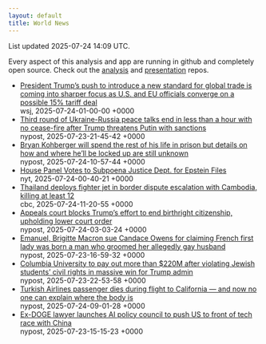 ```yaml
---
layout: default
title: World News
---
```


<div markdown="0">
<div class="byline small text-muted">List updated <span class="datetime">2025-07-24 14:09 UTC</span>.</div>

<p>Every aspect of this analysis and app are running in github and completely open source. Check out the <a href="https://github.com/Castro-Media/Analysis">analysis</a> and <a href="https://github.com/Castro-Media/TopStoryReview.com">presentation</a> repos.</p>
<ul>
<li><a href='https://www.wsj.com/economy/trade/trump-trade-deal-15-percent-tariffs-16aeb256'>President Trump&#8217;s push to introduce a new standard for global trade is coming into sharper focus as U.S. and EU officials converge on a possible 15% tariff deal</a><div class='byline small text-muted'>wsj, <span class="datetime">2025-07-24-01-00-00 +0000</span></div></li>
<li><a href='https://nypost.com/2025/07/23/us-news/ukraine-russia-peace-talks-end-in-less-than-a-hour-with-no-cease-fire/'>Third round of Ukraine-Russia peace talks end in less than a hour with no cease-fire after Trump threatens Putin with sanctions</a><div class='byline small text-muted'>nypost, <span class="datetime">2025-07-23-21-45-42 +0000</span></div></li>
<li><a href='https://nypost.com/2025/07/24/us-news/university-of-idaho-murderer-bryan-kohberger-transferred-to-maximum-security-state-prison/'>Bryan Kohberger will spend the rest of his life in prison but details on how and where he&#8217;ll be locked up are still unknown</a><div class='byline small text-muted'>nypost, <span class="datetime">2025-07-24-10-57-44 +0000</span></div></li>
<li><a href='https://www.nytimes.com/2025/07/23/us/politics/house-subpoena-justice-dept-epstein-files.html'>House Panel Votes to Subpoena Justice Dept. for Epstein Files</a><div class='byline small text-muted'>nyt, <span class="datetime">2025-07-24-00-40-21 +0000</span></div></li>
<li><a href='https://www.cbc.ca/news/world/thailand-cambodia-deadly-exchange-1.7592763?cmp=rss'>Thailand deploys fighter jet in border dispute escalation with Cambodia, killing at least 12</a><div class='byline small text-muted'>cbc, <span class="datetime">2025-07-24-11-20-55 +0000</span></div></li>
<li><a href='https://nypost.com/2025/07/23/us-news/appeals-court-blocks-trumps-effort-to-end-birthright-citizenship-upholding-lower-court-order/'>Appeals court blocks Trump&#8217;s effort to end birthright citizenship, upholding lower court order</a><div class='byline small text-muted'>nypost, <span class="datetime">2025-07-24-03-03-24 +0000</span></div></li>
<li><a href='https://nypost.com/2025/07/23/media/candace-owens-sued-by-french-president-emanuel-macron-and-his-wife-for-defamation/'>Emanuel, Brigitte Macron sue Candace Owens for claiming French first lady was born a man who groomed her allegedly gay husband</a><div class='byline small text-muted'>nypost, <span class="datetime">2025-07-23-16-59-32 +0000</span></div></li>
<li><a href='https://nypost.com/2025/07/23/us-news/columbia-university-to-pay-out-more-than-220m-after-violating-jewish-students-civil-rights-in-massive-win-for-trump-admin/'>Columbia University to pay out more than $220M after violating Jewish students&#8217; civil rights in massive win for Trump admin</a><div class='byline small text-muted'>nypost, <span class="datetime">2025-07-23-22-53-58 +0000</span></div></li>
<li><a href='https://nypost.com/2025/07/24/us-news/turkish-airlines-passenger-dies-during-flight-to-california-and-now-no-one-can-explain-where-the-body-is/'>Turkish Airlines passenger dies during flight to California &#8212;&#160;and now no one can explain where the body is</a><div class='byline small text-muted'>nypost, <span class="datetime">2025-07-24-09-01-28 +0000</span></div></li>
<li><a href='https://nypost.com/2025/07/23/us-news/ex-doge-lawyer-launches-ai-policy-council-to-push-us-to-front-of-tech-race-with-china/'>Ex-DOGE lawyer launches AI policy council to push US to front of tech race with China</a><div class='byline small text-muted'>nypost, <span class="datetime">2025-07-23-15-15-23 +0000</span></div></li>
</ul>
</div>
